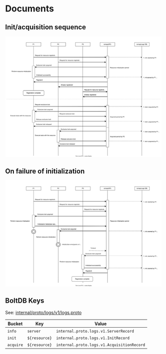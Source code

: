 # Documents

## Init/acquisition sequence
![](./sequence.drawio.svg)

## On failure of initialization
![](./retry-init.drawio.svg)

## BoltDB Keys

See: [internal/proto/logs/v1/logs.proto](../internal/proto/logs/v1/logs.proto)

|Bucket|Key|Value|
|---|---|---|
|`info`|`server`|`internal.proto.logs.v1.ServerRecord`|
|`init`|`${resource}`|`internal.proto.logs.v1.InitRecord`|
|`acquire`|`${resource}`|`internal.proto.logs.v1.AcquisitionRecord`|
